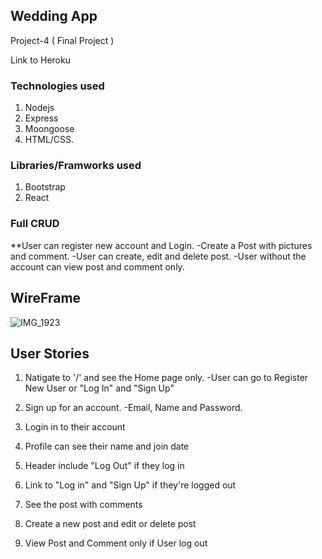 ## Wedding App 

Project-4 ( Final Project )

Link to Heroku

### Technologies used 
 
1. Nodejs
2. Express
3. Moongoose 
4. HTML/CSS.  

### Libraries/Framworks used 
1. Bootstrap
2. React


### Full CRUD 
**User can register new account and Login.
-Create a Post with pictures and comment.
-User can create, edit and delete post. 
-User without the account can view post and comment only.  

## WireFrame 
![IMG_1923](https://user-images.githubusercontent.com/35648615/64209644-e91c5180-ce55-11e9-94f7-062fdaeb0533.jpg)



## User Stories
1. Natigate to '/' and see the Home page only. 
-User can go to Register New User or "Log In" and "Sign Up"

2. Sign up for an account.
-Email, Name and Password.

3. Login in to their account

4. Profile can see their name and join date

5. Header include "Log Out" if they log in

6. Link to "Log in" and "Sign Up" if they're logged out

7. See the post with comments

8. Create a new post and edit or delete post

9. View Post and Comment only if User log out 
